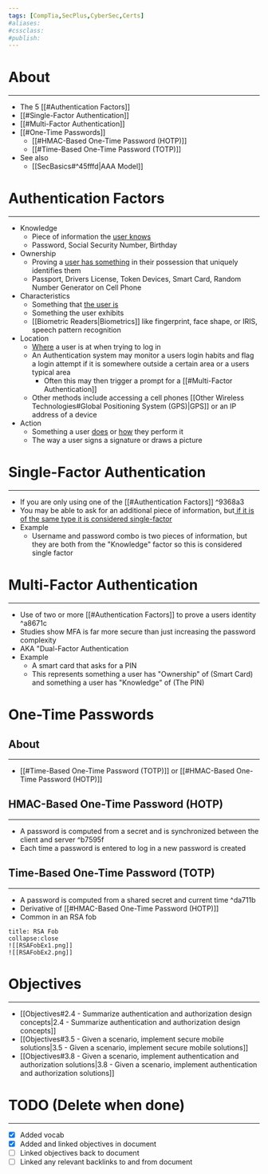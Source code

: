 ```yaml
---
tags: [CompTia,SecPlus,CyberSec,Certs]
#aliases:
#cssclass:
#publish:
---
```


# About
---
- The 5 [[#Authentication Factors]]
- [[#Single-Factor Authentication]]
- [[#Multi-Factor Authentication]]
- [[#One-Time Passwords]]
	- [[#HMAC-Based One-Time Password (HOTP)]]
	- [[#Time-Based One-Time Password (TOTP)]]
- See also
	- [[SecBasics#^45fffd|AAA Model]]

# Authentication Factors
---
- Knowledge
	- Piece of information the <u>user knows</u>
	- Password, Social Security Number, Birthday
- Ownership
	- Proving a <u>user has something</u> in their possession that uniquely identifies them
	- Passport, Drivers License, Token Devices, Smart Card, Random Number Generator on Cell Phone
- Characteristics
	- Something that <u>the user is</u>
	- Something the user exhibits
	- [[Biometric Readers|Biometrics]] like fingerprint, face shape, or IRIS, speech pattern recognition
- Location
	- <u>Where</u> a user is at when trying to log in
	- An Authentication system may monitor a users login habits and flag a login attempt if it is somewhere outside a certain area or a users typical area
		- Often this may then trigger a prompt for a [[#Multi-Factor Authentication]]
	- Other methods include accessing a cell phones [[Other Wireless Technologies#Global Positioning System (GPS)|GPS]] or an IP address of a device
- Action
	- Something a user <u>does</u> or <u>how</u> they perform it
	- The way a user signs a signature or draws a picture

# Single-Factor Authentication
---
- If you are only using one of the [[#Authentication Factors]] ^9368a3
- You may be able to ask for an additional piece of information, but<u> if it is of the same type it is considered single-factor</u>
- Example
	- Username and password combo is two pieces of information, but they are both from the "Knowledge" factor so this is considered single factor

# Multi-Factor Authentication
---
- Use of two or more [[#Authentication Factors]] to prove a users identity ^a8671c
- Studies show MFA is far more secure than just increasing the password complexity
- AKA "Dual-Factor Authentication
- Example
	- A smart card that asks for a PIN
	- This represents something a user has "Ownership" of (Smart Card) and something a user has "Knowledge" of (The PIN) 

# One-Time Passwords

## About
---
- [[#Time-Based One-Time Password (TOTP)]] or [[#HMAC-Based One-Time Password (HOTP)]]

## HMAC-Based One-Time Password (HOTP)
---
- A password is computed from a secret and is synchronized between the client and server ^b7595f
- Each time a password is entered to log in a new password is created

## Time-Based One-Time Password (TOTP)
---
- A password is computed from a shared secret and current time ^da711b
- Derivative of [[#HMAC-Based One-Time Password (HOTP)]]
- Common in an RSA fob

```ad-example
title: RSA Fob
collapse:close
![[RSAFobEx1.png]]
![[RSAFobEx2.png]]
```

# Objectives
---
- [[Objectives#2.4 - Summarize authentication and authorization design concepts|2.4 - Summarize authentication and authorization design concepts]]
- [[Objectives#3.5 - Given a scenario, implement secure mobile solutions|3.5 - Given a scenario, implement secure mobile solutions]]
- [[Objectives#3.8 - Given a scenario, implement authentication and authorization solutions|3.8 - Given a scenario, implement authentication and authorization solutions]]

# TODO (Delete when done)
---
- [x] Added vocab
- [x] Added and linked objectives in document
- [ ] Linked objectives back to document
- [ ] Linked any relevant backlinks to and from document